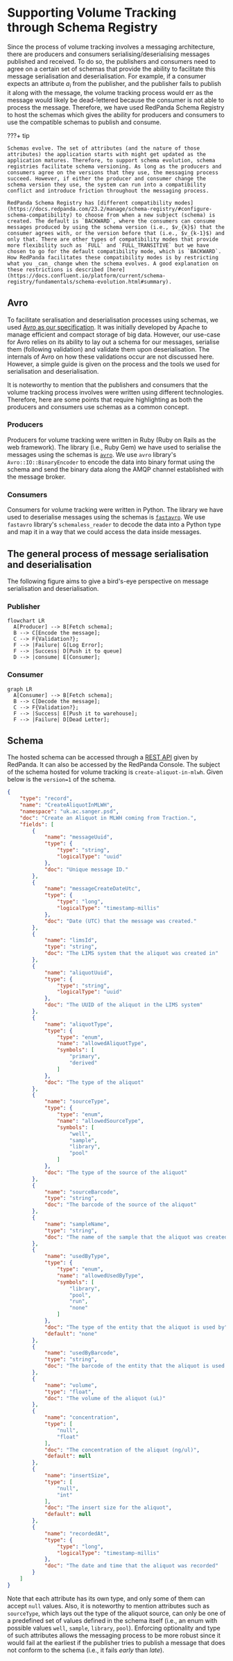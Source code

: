# Supporting Volume Tracking through Schema Registry

Since the process of volume tracking involves a messaging architecture, there are producers and consumers serialising/deserialising messages published and received. To do so, the publishers and consumers need to agree on a certain set of schemas that provide the ability to facilitate this message serialisation and deserialisation. For example, if a consumer expects an attribute $a_{i}$ from the publisher, and the publisher fails to publish it along with the message, the volume tracking process would err as the message would likely be dead-lettered because the consumer is not able to process the message. Therefore, we have used RedPanda Schema Registry to host the schemas which gives the ability for producers and consumers to use the compatible schemas to publish and consume.

???+ tip

    Schemas evolve. The set of attributes (and the nature of those attributes) the application starts with might get updated as the application matures. Therefore, to support schema evolution, schema registries facilitate schema versioning. As long as the producers and consumers agree on the versions that they use, the messaging process succeed. However, if either the producer and consumer change the schema version they use, the system can run into a compatibility conflict and introduce friction throughout the messaging process. 

    RedPanda Schema Registry has [different compatibility modes](https://docs.redpanda.com/23.2/manage/schema-registry/#configure-schema-compatibility) to choose from when a new subject (schema) is created. The default is `BACKWARD`, where the consumers can consume messages produced by using the schema version (i.e., $v_{k}$) that the consumer agrees with, or the version before that (i.e., $v_{k-1}$) and only that. There are other types of compatibility modes that provide more flexibility such as `FULL` and `FULL_TRANSITIVE` but we have chosen to go for the default compatibility mode, which is `BACKWARD`. How RedPanda facilitates these compatibility modes is by restricting what you _can_ change when the schema evolves. A good explanation on these restrictions is described [here](https://docs.confluent.io/platform/current/schema-registry/fundamentals/schema-evolution.html#summary).

## Avro

To facilitate seralisation and deserialisation processes using schemas, we used [Avro as our specification](https://avro.apache.org/docs/1.11.1/). It was initially developed by Apache to manage efficient and compact storage of big data. However, our use-case for Avro relies on its ability to lay out a schema for our messages, serialise them (following validation) and validate them upon deserialisation. The internals of Avro on how these validations occur are not discussed here. However, a simple guide is given on the process and the tools we used for serialisation and deserialisation.

It is noteworthy to mention that the publishers and consumers that the volume tracking process involves were written using different technologies. Therefore, here are some points that require highlighting as both the producers and consumers use schemas as a common concept.



### Producers

Producers for volume tracking were written in Ruby (Ruby on Rails as the web framework). The library (i.e., Ruby Gem) we have used to serialise the messages using the schemas is [`avro`](https://rubygems.org/gems/avro/versions/1.8.1?locale=en). We use `avro` library's `Avro::IO::BinaryEncoder` to encode the data into binary format using the schema and send the binary data along the AMQP channel established with the message broker.

### Consumers

Consumers for volume tracking were written in Python. The library we have used to deserialise messages using the schemas is [`fastavro`](https://github.com/fastavro/fastavro). We use `fastavro` library's `schemaless_reader` to decode the data into a Python type and map it in a way that we could access the data inside messages.

## The general process of message serialisation and deserialisation

The following figure aims to give a bird's-eye perspective on message serialisation and deserialisation. 

### Publisher

``` mermaid
flowchart LR
  A[Producer] --> B[Fetch schema];
  B --> C[Encode the message];
  C --> F{Validation?};
  F --> |Failure| G[Log Error];
  F --> |Success| D[Push it to queue]
  D --> |consume| E[Consumer];
```

### Consumer

``` mermaid
graph LR
  A[Consumer] --> B[Fetch schema];
  B --> C[Decode the message];
  C --> F{Validation?};
  F --> |Success| E[Push it to warehouse];
  F --> |Failure| D[Dead Letter];
```

## Schema

The hosted schema can be accessed through a [REST API](https://docs.redpanda.com/api/pandaproxy-schema-registry/#overview) given by RedPanda. It can also be accessed by the RedPanda Console. The subject of the schema hosted for volume tracking is `create-aliquot-in-mlwh`. Given below is the `version=1` of the schema.

```json linenums="1"
{
    "type": "record",
    "name": "CreateAliquotInMLWH",
    "namespace": "uk.ac.sanger.psd",
    "doc": "Create an Aliquot in MLWH coming from Traction.",
    "fields": [
        {
            "name": "messageUuid",
            "type": {
                "type": "string",
                "logicalType": "uuid"
            },
            "doc": "Unique message ID."
        },
        {
            "name": "messageCreateDateUtc",
            "type": {
                "type": "long",
                "logicalType": "timestamp-millis"
            },
            "doc": "Date (UTC) that the message was created."
        },
        {
            "name": "limsId",
            "type": "string",
            "doc": "The LIMS system that the aliquot was created in"
        },
        {
            "name": "aliquotUuid",
            "type": {
                "type": "string",
                "logicalType": "uuid"
            },
            "doc": "The UUID of the aliquot in the LIMS system"
        },
        {
            "name": "aliquotType",
            "type": {
                "type": "enum",
                "name": "allowedAliquotType",
                "symbols": [
                    "primary",
                    "derived"
                ]
            },
            "doc": "The type of the aliquot"
        },
        {
            "name": "sourceType",
            "type": {
                "type": "enum",
                "name": "allowedSourceType",
                "symbols": [
                    "well",
                    "sample",
                    "library",
                    "pool"
                ]
            },
            "doc": "The type of the source of the aliquot"
        },
        {
            "name": "sourceBarcode",
            "type": "string",
            "doc": "The barcode of the source of the aliquot"
        },
        {
            "name": "sampleName",
            "type": "string",
            "doc": "The name of the sample that the aliquot was created from"
        },
        {
            "name": "usedByType",
            "type": {
                "type": "enum",
                "name": "allowedUsedByType",
                "symbols": [
                    "library",
                    "pool",
                    "run",
                    "none"
                ]
            },
            "doc": "The type of the entity that the aliquot is used by",
            "default": "none"
        },
        {
            "name": "usedByBarcode",
            "type": "string",
            "doc": "The barcode of the entity that the aliquot is used by"
        },
        {
            "name": "volume",
            "type": "float",
            "doc": "The volume of the aliquot (uL)"
        },
        {
            "name": "concentration",
            "type": [
                "null",
                "float"
            ],
            "doc": "The concentration of the aliquot (ng/ul)",
            "default": null
        },
        {
            "name": "insertSize",
            "type": [
                "null",
                "int"
            ],
            "doc": "The insert size for the aliquot",
            "default": null
        },
        {
            "name": "recordedAt",
            "type": {
                "type": "long",
                "logicalType": "timestamp-millis"
            },
            "doc": "The date and time that the aliquot was recorded"
        }
    ]
}
```

Note that each attribute has its own type, and only some of them can accept `null` values. Also, it is noteworthy to mention attributes such as `sourceType`, which lays out the type of the aliquot source, can only be one of a predefined set of values defined in the schema itself (i.e., an enum with possible values `well`, `sample`, `library`, `pool`). Enforcing optionality and type of such attributes allows the messaging process to be more robust since it would fail at the earliest if the publisher tries to publish a message that does not conform to the schema (i.e., it fails _early_ than _late_).
